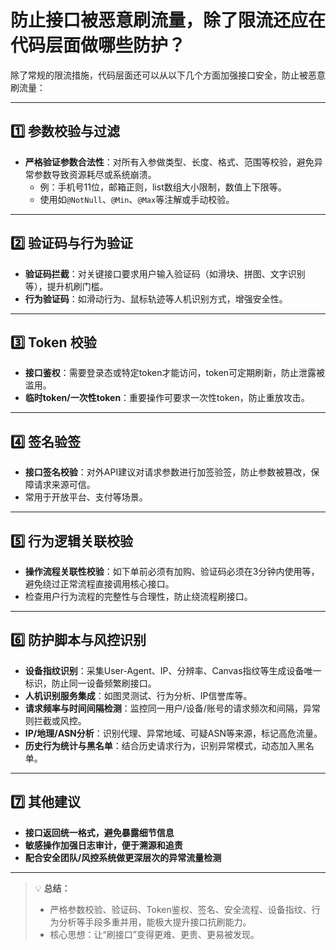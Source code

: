 # 防止接口被恶意刷流量，除了限流还应在代码层面做哪些防护？

除了常规的限流措施，代码层面还可以从以下几个方面加强接口安全，防止被恶意刷流量：

---

## 1️⃣ 参数校验与过滤

- **严格验证参数合法性**：对所有入参做类型、长度、格式、范围等校验，避免异常参数导致资源耗尽或系统崩溃。
  - 例：手机号11位，邮箱正则，list数组大小限制，数值上下限等。
  - 使用如`@NotNull`、`@Min`、`@Max`等注解或手动校验。

---

## 2️⃣ 验证码与行为验证

- **验证码拦截**：对关键接口要求用户输入验证码（如滑块、拼图、文字识别等），提升机刷门槛。
- **行为验证码**：如滑动行为、鼠标轨迹等人机识别方式，增强安全性。

---

## 3️⃣ Token 校验

- **接口鉴权**：需要登录态或特定token才能访问，token可定期刷新，防止泄露被滥用。
- **临时token/一次性token**：重要操作可要求一次性token，防止重放攻击。

---

## 4️⃣ 签名验签

- **接口签名校验**：对外API建议对请求参数进行加签验签，防止参数被篡改，保障请求来源可信。
- 常用于开放平台、支付等场景。

---

## 5️⃣ 行为逻辑关联校验

- **操作流程关联性校验**：如下单前必须有加购、验证码必须在3分钟内使用等，避免绕过正常流程直接调用核心接口。
- 检查用户行为流程的完整性与合理性，防止绕流程刷接口。

---

## 6️⃣ 防护脚本与风控识别

- **设备指纹识别**：采集User-Agent、IP、分辨率、Canvas指纹等生成设备唯一标识，防止同一设备频繁刷接口。
- **人机识别服务集成**：如图灵测试、行为分析、IP信誉库等。
- **请求频率与时间间隔检测**：监控同一用户/设备/账号的请求频次和间隔，异常则拦截或风控。
- **IP/地理/ASN分析**：识别代理、异常地域、可疑ASN等来源，标记高危流量。
- **历史行为统计与黑名单**：结合历史请求行为，识别异常模式，动态加入黑名单。

---

## 7️⃣ 其他建议

- **接口返回统一格式，避免暴露细节信息**
- **敏感操作加强日志审计，便于溯源和追责**
- **配合安全团队/风控系统做更深层次的异常流量检测**

---

> 💡 **总结：**
> - 严格参数校验、验证码、Token鉴权、签名、安全流程、设备指纹、行为分析等手段多重并用，能极大提升接口抗刷能力。
> - 核心思想：让“刷接口”变得更难、更贵、更易被发现。